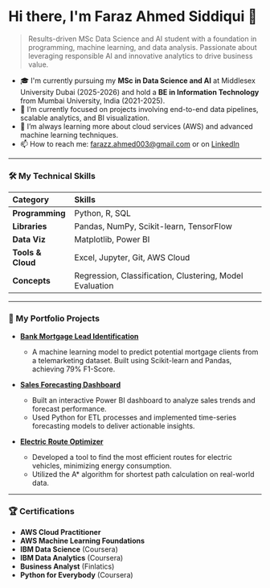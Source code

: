 # Hi there, I'm Faraz Ahmed Siddiqui 👋

> Results-driven MSc Data Science and AI student with a foundation in programming, machine learning, and data analysis. Passionate about leveraging responsible AI and innovative analytics to drive business value.

- 🎓 I'm currently pursuing my **MSc in Data Science and AI** at Middlesex University Dubai (2025-2026) and hold a **BE in Information Technology** from Mumbai University, India (2021-2025).
- 🔭 I’m currently focused on projects involving end-to-end data pipelines, scalable analytics, and BI visualization.
- 🌱 I’m always learning more about cloud services (AWS) and advanced machine learning techniques.
- 📫 How to reach me: [farazz.ahmed003@gmail.com](mailto:farazz.ahmed003@gmail.com) or on [LinkedIn](https://linkedin.com/in/faraz-ahmed-siddiqui)

---

### 🛠️ My Technical Skills

| Category | Skills |
| :--- | :--- |
| **Programming** | Python, R, SQL |
| **Libraries** | Pandas, NumPy, Scikit-learn, TensorFlow |
| **Data Viz** | Matplotlib, Power BI |
| **Tools & Cloud** | Excel, Jupyter, Git, AWS Cloud |
| **Concepts** | Regression, Classification, Clustering, Model Evaluation |

---

### 🚀 My Portfolio Projects

* **[Bank Mortgage Lead Identification](https://github.com/[Your_Username]/[your-bank-repo-name])**
    * A machine learning model to predict potential mortgage clients from a telemarketing dataset. Built using Scikit-learn and Pandas, achieving 79% F1-Score.

* **[Sales Forecasting Dashboard](https://github.com/[Your_Username]/[your-sales-repo-name])**
    * Built an interactive Power BI dashboard to analyze sales trends and forecast performance.
    * Used Python for ETL processes and implemented time-series forecasting models to deliver actionable insights.

* **[Electric Route Optimizer](https://github.com/[Your_Username]/[your-route-repo-name])**
    * Developed a tool to find the most efficient routes for electric vehicles, minimizing energy consumption.
    * Utilized the A* algorithm for shortest path calculation on real-world data.

---

### 🏆 Certifications

- **AWS Cloud Practitioner**
- **AWS Machine Learning Foundations**
- **IBM Data Science** (Coursera)
- **IBM Data Analytics** (Coursera)
- **Business Analyst** (Finlatics)
- **Python for Everybody** (Coursera)
